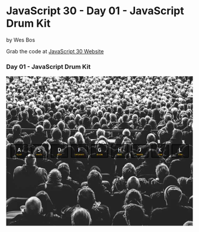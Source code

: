 # JavaScript 30  - Day 01 - JavaScript Drum Kit

by Wes Bos

Grab the code at [JavaScript 30 Website](http://www.javascript30.com)


### Day 01 - JavaScript Drum Kit

![JavaScript Drum Kit](https://github.com/DKMitt/javascript30/blob/master/Day-01%20-%20JavaScript%20Drum%20Kit/images/day-1.jpg)